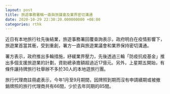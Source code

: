 ```yaml
---
layout: post
title: 旅遊事務署稱一直與旅議會及業界密切溝通
date: 2020-10-29 22:30:20.000000000 +08:00
categories: rthk
---
```


近日有本地旅行社先後結業，旅遊事務署回覆查詢表示，政府明白在疫情影響下，旅遊業首當其衝，受到重創，署方一直與旅遊業議會和業界保持密切溝通。

署方表示，政府推出多輪措施，紓緩業界壓力，先後透過三輪「防疫抗疫基金」推出多個支援旅遊業的計劃，資助總承擔額超過近17億元。另外，上星期五開始，有條件讓持牌旅行社舉辦不多於30人的本地遊旅行團。

旅行代理商註冊處表示，今年1月至9月期間，因牌照到期而沒有申請續期或被撤銷牌照的旅行代理商共有66間，少於去年同期的85間。
